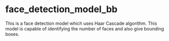 # face_detection_model_bb

This is a face detection model which uses Haar Cascade algorithm. This model is capable of identifying the number of faces and also give bounding boxes.

